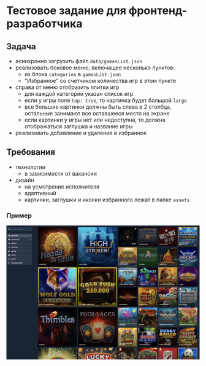 # Тестовое задание для фронтенд-разработчика

## Задача
- асинхронно загрузить файл `data/gamesList.json` 
- реализовать боковое меню, включащее несколько пунктов:
    - из блока `categories` в `gamesList.json`
    - "Избранное" со счетчиком количества игр в этом пункте    
- справа от меню отобразить плитки игр   
    - для каждой категории указан список игр
    - если у игры поле `top: true`, то картинка будет большой `large`
    - все большие картинки должны быть слева в 2 столбца, остальные занимают все оставшееся место на экране
    - если картинки у игры нет или недоступна, то должна отображаться заглушка и название игры
- реализовать добавление и удаление в избранное

## Требования
- технологии
    - в зависимости от вакансии
- дизайн
    - на усмотрение исполнителя
    - адаптивный
    - картинки, заглушки и иконки избранного лежат в папке `assets`

### Пример
![Screenshot](./data/screenshot.jpg)
